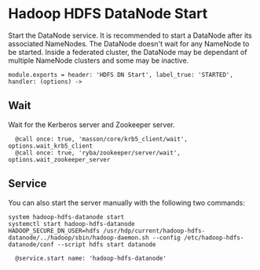 
# Hadoop HDFS DataNode Start

Start the DataNode service. It is recommended to start a DataNode after its associated
NameNodes. The DataNode doesn't wait for any NameNode to be started. Inside a
federated cluster, the DataNode may be dependant of multiple NameNode clusters
and some may be inactive.

    module.exports = header: 'HDFS DN Start', label_true: 'STARTED', handler: (options) ->

## Wait

Wait for the Kerberos server and Zookeeper server.

      @call once: true, 'masson/core/krb5_client/wait', options.wait_krb5_client
      @call once: true, 'ryba/zookeeper/server/wait', options.wait_zookeeper_server

## Service

You can also start the server manually with the following two commands:

```
system hadoop-hdfs-datanode start
systemctl start hadoop-hdfs-datanode
HADOOP_SECURE_DN_USER=hdfs /usr/hdp/current/hadoop-hdfs-datanode/../hadoop/sbin/hadoop-daemon.sh --config /etc/hadoop-hdfs-datanode/conf --script hdfs start datanode
```

      @service.start name: 'hadoop-hdfs-datanode'
